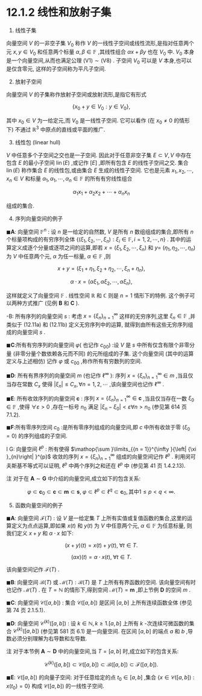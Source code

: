# 12.1.2 线性和放射子集

1. 线性子集

向量空间 $V$ 的一非空子集 ${V}_{0}$ 称作 $V$ 的一线性子空间或线性流形,是指对任意两个元 $x, y \in  {V}_{0}$ 和任意两个标量 $\alpha ,\beta  \in  \mathbb{F}$ ,其线性组合 ${\alpha x} + {\beta y}$ 也在 ${V}_{0}$ 中. ${V}_{0}$ 本身是一个向量空间,从而也满足公理 $\left( {\mathrm{V}1}\right)  \sim  \left( {\mathrm{V}8}\right)$ . 子空间 ${V}_{0}$ 可以是 $V$ 本身,也可以是仅含零元, 这样的子空间称为平凡子空间.

2. 放射子空间

向量空间 $V$ 的子集称作放射子空间或放射流形,是指它有形式

$$
\left\{  {{x}_{0} + y \in  {V}_{0} : y \in  {V}_{0}}\right\}  , \tag{12.9}
$$

其中 ${x}_{0} \in  V$ 为一给定元,而 ${V}_{0}$ 是一线性子空间. 它可以看作 (在 ${x}_{0} \neq  0$ 的情形下) 不通过 ${\mathbb{R}}^{3}$ 中原点的直线或平面的推广.

3. 线性包 (linear hull)

$V$ 中任意多个子空间之交也是一子空间. 因此对于任意非空子集 $E \subset  V, V$ 中存在包含 $E$ 的最小子空间 $\operatorname{lin}\left( E\right)$ ,或记作 $\left\lbrack  E\right\rbrack$ ,即所有包含 $E$ 的线性子空间之交. 集合 $\operatorname{lin}\left( E\right)$ 称作集合 $E$ 的线性包,或由集合 $E$ 生成的线性子空间. 它也是元素 ${x}_{1},{x}_{2},\cdots ,{x}_{n} \in  V$ 和标量 ${\alpha }_{1},{\alpha }_{1},\cdots ,{\alpha }_{n} \in  \mathbb{F}$ 的所有有穷线性组合

$$
{\alpha }_{1}{x}_{1} + {\alpha }_{2}{x}_{2} + \cdots  + {\alpha }_{n}{x}_{n} \tag{12.10}
$$

组成的集合.

4. 序列向量空间的例子

$\blacksquare \mathbf{A}$: 向量空间 ${\mathbb{F}}^{n}$ : 设 $n$ 是一给定的自然数, $V$ 是所有 $n$ 数组组成的集合,即所有 $n$ 个标量项构成的有穷序列全体 $\left\{  {\left( {{\xi }_{1},{\xi }_{2},\cdots ,{\xi }_{n}}\right)  : {\xi }_{i} \in  \mathbb{F}, i = 1,2,\cdots , n}\right\}$ . 其中的运算定义成逐个分量或逐项之间的运算,即若 $x = \left( {{\xi }_{1},{\xi }_{2},\cdots ,{\xi }_{n}}\right)$ 和 $y =$ $\left( {{\eta }_{1},{\eta }_{2},\cdots ,{\eta }_{n}}\right)$ 为 $V$ 中任意两个元, $\alpha$ 为任一标量, $\alpha  \in  \mathbb{F}$ ,则

$$
x + y = \left( {{\xi }_{1} + {\eta }_{1},{\xi }_{2} + {\eta }_{2},\cdots ,{\xi }_{n} + {\eta }_{n}}\right) , \tag{12.11a}
$$

$$
\alpha  \cdot  x = \left( {\alpha {\xi }_{1},\alpha {\xi }_{2},\cdots ,\alpha {\xi }_{n}}\right) , \tag{12.11b}
$$

这样就定义了向量空间 $\mathbb{F}$ . 线性空间 $\mathbb{R}$ 和 $\mathbb{C}$ 则是 $n = 1$ 情形下的特例. 这个例子可以两种方式推广 (见例 $\mathbf{B}$ 和 $\mathbf{C}$ ).

-B: 所有序列的向量空间 $s$ : 考虑 $x = {\left\{  {\xi }_{n}\right\}  }_{n = 1}^{\infty }$ 这样的无穷序列,这里 ${\xi }_{n} \in  \mathbb{F}$ ,并类似于 (12.11a) 和 (12.11b) 定义无穷序列中的运算, 就得到由所有这些无穷序列组成的向量空间 $s$ .

$\blacksquare \mathbf{C}$:所有有穷序列的向量空间 $\varphi \left( \right.$ 也记作 $\left. {c}_{00}\right)$ :设 $V$ 是 $s$ 中所有仅含有限个非零分量 (非零分量个数依赖各元而不同) 的元所组成的子集. 这个向量空间 (其中的运算定义与上述相仿) 记作 $\varphi$ 或 ${c}_{00}$ ,称作所有有穷数列的空间.

$\blacksquare \mathbf{D}$: 所有有界序列的向量空间 $m$ (也记作 ${\ell }^{\infty }$ ): 序列 $x = {\left\{  {\xi }_{n}\right\}  }_{n = 1}^{\infty } \in  m$ ,当且仅当存在常数 ${C}_{x}$ 使得 $\left| {\xi }_{n}\right|  \leq  {C}_{x},\forall n = 1,2,\cdots$ ,该向量空间也记作 ${\ell }^{\infty }$ .

$\blacksquare \mathbf{E}$: 所有收敛序列的向量空间 $\mathbf{c}$ : 序列 $x = {\left\{  {\xi }_{n}\right\}  }_{n = 1}^{\infty } \in  \mathbf{c}$ ,当且仅当存在一数 ${\xi }_{0} \in  \mathbb{F}$ ,使得 $\forall \varepsilon  > 0$ ,存在一标号 ${n}_{0}$ 满足 $\left| {{\xi }_{n} - {\xi }_{0}}\right|  < \varepsilon \forall n > {n}_{0}$ (参见第 614 页7.1.2).

$\blacksquare \mathbf{F}$:所有零序列空间 ${c}_{0}$ :是所有零序列组成的向量空间,即 $c$ 中所有收敛于零 $\left( {{\xi }_{0} = 0}\right)$ 的序列组成的子空间.

I G: 向量空间 ${\ell }^{p}$ : 所有使得 $\mathop{\sum }\limits_{{n = 1}}^{\infty }{\left| {\xi }_{n}\right| }^{p}$ 收敛的序列 $x = {\left\{  {\xi }_{n}\right\}  }_{n = 1}^{\infty }$ 组成的向量空间记作 ${\ell }^{p}$ . 利用闵可夫斯基不等式可以证明, ${\ell }^{p}$ 中两个序列之和还在 ${\ell }^{p}$ 中 (参见第 41 页 1.4.2.13).

注 对于在 $\mathbf{A} \sim  \mathbf{G}$ 中介绍的向量空间,成立如下的包含关系:

$$
\varphi  \subset  {\mathbf{c}}_{0} \subset  \mathbf{c} \subset  \mathbf{m} \subset  \mathbf{s},\;\varphi  \subset  {\ell }^{p} \subset  {\ell }^{q} \subset  {\mathbf{c}}_{0},\text{其中}1 \leq  p < q < \infty \text{.} \tag{12.12}
$$

5. 函数向量空间的例子

$\blacksquare \mathbf{A}$: 向量空间 $\mathcal{F}\left( T\right)$ : 设 $V$ 是一给定集 $T$ 上所有实值或复值函数的集合,这里的运算定义为点点运算,即如果 $x\left( t\right)$ 和 $y\left( t\right)$ 为 $V$ 中任意两个元, $\alpha  \in  \mathbb{F}$ 为任意标量, 则我们定义 $x + y$ 和 $\alpha  \cdot  x$ 如下:

$$
\left( {x + y}\right) \left( t\right)  = x\left( t\right)  + y\left( t\right) ,\;\forall t \in  T. \tag{12.13a}
$$

$$
\left( {\alpha x}\right) \left( t\right)  = \alpha  \cdot  x\left( t\right) ,\;\forall t \in  T. \tag{12.13b}
$$

该向量空间记作 $\mathcal{F}\left( T\right)$ .

$\blacksquare \mathbf{B}$: 向量空间 $\mathcal{B}\left( T\right)$ 或 $\mathcal{M}\left( T\right)  : \mathcal{B}\left( T\right)$ 是 $T$ 上所有有界函数的空间. 该向量空间有时也记作 $\mathcal{M}\left( T\right)$ . 在 $T = \mathbb{N}$ 的情形下,得到空间 $\mathcal{M}\left( T\right)  = \mathbf{m}$ ,即上节例 $\mathbf{D}$ 的空间 $m$ .

$\blacksquare \mathbf{C}$: 向量空间 $\mathcal{C}\left( \left\lbrack  {a, b}\right\rbrack  \right)$ : 集合 $\mathcal{C}\left( \left\lbrack  {a, b}\right\rbrack  \right)$ 是区间 $\left\lbrack  {a, b}\right\rbrack$ 上所有连续函数全体 (参见第 74 页 2.1.5.1).

$\blacksquare \mathbf{D}$: 向量空间 ${\mathcal{C}}^{\left( k\right) }\left( \left\lbrack  {a, b}\right\rbrack  \right)$ : 设 $k \in  \mathbb{N}, k \geq  1.\left\lbrack  {a, b}\right\rbrack$ 上所有 $k$ -次连续可微函数的集合 ${\mathcal{C}}^{\left( k\right) }\left( \left\lbrack  {a, b}\right\rbrack  \right)$ (参见第 581 页 6.1) 是一向量空间. 在区间 $\left\lbrack  {a, b}\right\rbrack$ 的端点 $a$ 和 $b$ ,导数必须分别理解为右导数和左导数.

注 对于本节例 $\mathbf{A} \sim  \mathbf{D}$ 中的向量空间,当 $T = \left\lbrack  {a, b}\right\rbrack$ 时,成立如下的包含关系:

$$
{\mathcal{C}}^{\left( k\right) }\left( \left\lbrack  {a, b}\right\rbrack  \right)  \subset  \mathcal{C}\left( \left\lbrack  {a, b}\right\rbrack  \right)  \subset  \mathcal{B}\left( \left\lbrack  {a, b}\right\rbrack  \right)  \subset  \mathcal{F}\left( \left\lbrack  {a, b}\right\rbrack  \right) . \tag{12.14}
$$

$\blacksquare \mathbf{E}$: $\mathcal{C}\left( \left\lbrack  {a, b}\right\rbrack  \right)$ 的向量子空间: 对于任意给定的点 ${t}_{0} \in  \left\lbrack  {a, b}\right\rbrack$ ,集合 $\{ x \in  \mathcal{C}\left( \left\lbrack  {a, b}\right\rbrack  \right)$ : $\left. {x\left( {t}_{0}\right)  = 0}\right\}$ 构成 $\mathcal{C}\left( \left\lbrack  {a, b}\right\rbrack  \right)$ 的一线性子空间.
